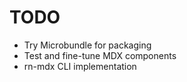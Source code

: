# TODO

- Try Microbundle for packaging
- Test and fine-tune MDX components
- rn-mdx CLI implementation

